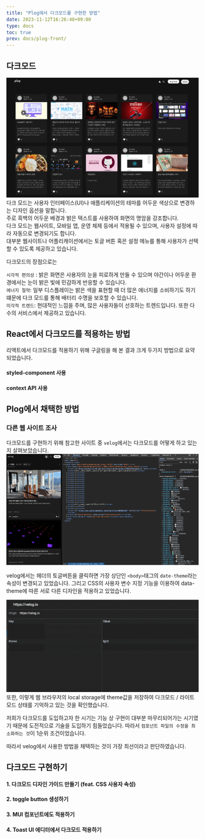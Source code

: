 ```yaml
---
title: "Plog에서 다크모드를 구현한 방법"
date: 2023-11-12T16:26:48+09:00
type: docs
toc: true
prev: docs/plog-front/
---
```



## 다크모드
![image](./asset/frontend_darkmode_main.png)  
다크 모드는 사용자 인터페이스(UI)나 애플리케이션의 테마를 어두운 색상으로 변경하는 디자인 옵션을 말합니다.  
주로 흑백의 어두운 배경과 밝은 텍스트를 사용하여 화면의 명암을 강조합니다.  
다크 모드는 웹사이트, 모바일 앱, 운영 체제 등에서 적용될 수 있으며, 사용자 설정에 따라 자동으로 변경되기도 합니다.  
대부분 웹사이트나 어플리캐이션에서는 토글 버튼 혹은 설정 메뉴를 통해 사용자가 선택할 수 있도록 제공하고 있습니다. 


다크모드의 장점으로는

`시각적 편의성` : 밝은 화면은 사용자의 눈을 피로하게 만들 수 있으며 야간이나 어두운 환경에서는 눈이 밝은 빛에 민감하게 반응할 수 있습니다.  
`에너지 절약`: 일부 디스플레이는 밝은 색을 표현할 때 더 많은 에너지를 소비하기도 하기 떄문에 다크 모드를 통해 배터리 수명을 보호할 수 있습니다.  
`미각적 트렌드`: 현대적인 느낌을 주며, 많은 사용자들이 선호하는 트렌드입니다. 또한 다수의 서비스에서 제공하고 있습니다. 




## React에서 다크모드를 적용하는 방법

리액트에서 다크모드를 적용하기 위해 구글링을 해 본 결과 크게 두가지 방법으로 요약되었습니다. 

#### styled-component 사용

#### context API 사용




## Plog에서 채택한 방법


### 다른 웹 사이트 조사 

다크모드를 구현하기 위해 참고한 사이트 중 `velog`에서는 다크모드를 어떻게 하고 있는지 살펴보았습니다.
![image](./asset/fronted_darkmode_velog.gif)

velog에서는 헤더의 토글버튼을 클릭하면 가장 상단인 `<body>`태그의 `date-theme`라는 속성이 변경되고 있었습니다.
그리고 CSS의 사용자 변수 지정 기능을 이용하여 data-theme에 따른 서로 다른 디자인을 적용하고 있었습니다. 

![image](./asset/frontend_darkmode_velog_storage.png)
또한, 이렇게 웹 브라우저의 local storage에 theme값을 저장하여 다크모드 / 라이트모드 상태를 기억하고 있는 것을 확인했습니다. 




저희가 다크모드를 도입하고자 한 시기는 기능 상 구현이 대부분 마무리되어가는 시기였기 때문에 도전적으로 기술을 도입하기 힘들었습니다.
따라서 `컴포넌트 파일의 수정을 최소화하는 것`이 1순위 조건이었습니다. 

따라서 velog에서 사용한 방법을 채택하는 것이 가장 최선이라고 판단하였습니다. 



## 다크모드 구현하기 


#### 1. 다크모드 디자인 가이드 만들기 (feat. CSS 사용자 속성)
#### 2. toggle button 생성하기 
#### 3. MUI 컴포넌트에도 적용하기
#### 4. Toast UI 에디터에서 다크모드 적용하기

